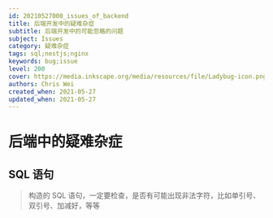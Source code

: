```yaml
---
id: 20210527000_issues_of_backend
title: 后端开发中的疑难杂症
subtitle: 后端开发中的可能忽略的问题
subject: Issues
category: 疑难杂症
tags: sql;nestjs;nginx
keywords: bug;issue
level: 200
cover: https://media.inkscape.org/media/resources/file/Ladybug-icon.png
authors: Chris Wei
created_when: 2021-05-27
updated_when: 2021-05-27
---
```


# 后端中的疑难杂症

## SQL 语句

> 构造的 SQL 语句，一定要检查，是否有可能出现非法字符，比如单引号、双引号、加减好，等等
